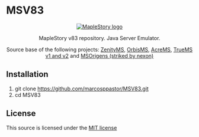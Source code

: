 # MSV83
<p align="center">
  <a href="#">
    <img src="https://nxl.nxfs.nexon.com/media/1475/ms_launcher_logo_-2x.png" alt="MapleStory logo">
  </a>
</p>
<p align="center">MapleStory v83 repository. Java Server Emulator.</p>
<p align="center">Source base of the following projects: <a href="https://www.youtube.com/results?search_query=ZenityMS" target="_blank">ZenityMS</a>, <a href="https://www.youtube.com/results?search_query=OrbisMS+Orbis+MapleStory" target="_blank">OrbisMS</a>, <a href="https://www.youtube.com/results?search_query=AcreMS" target="_blank">AcreMS</a>, <a href="https://www.youtube.com/results?search_query=TrueMS" target="_blank">TrueMS v1 and v2</a> and <a href="https://www.youtube.com/results?search_query=MapleStory+Origens" target="_blank">MSOrigens (striked by nexon)</a></p>

## Installation
1. git clone https://github.com/marcosppastor/MSV83.git
2. cd MSV83

## License
This source is licensed under the <a href="https://opensource.org/licenses/MIT">MIT license</a>
